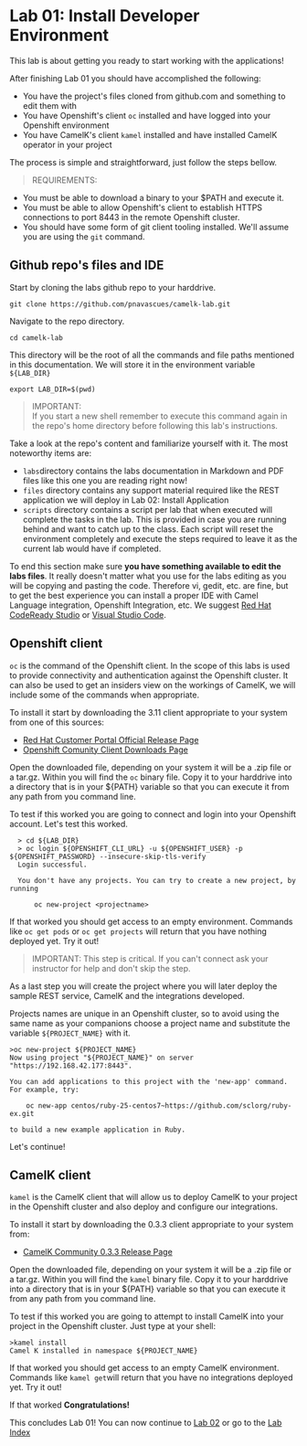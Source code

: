 # Lab 01: Install Developer Environment

This lab is about getting you ready to start working with the applications!

After finishing Lab 01 you should have accomplished the following:

  * You have the project's files cloned from github.com and something to edit them with
  * You have Openshift's client ``oc`` installed and have logged into your Openshift environment
  * You have CamelK's client ``kamel`` installed and have installed CamelK operator in your project

The process is simple and straightforward, just follow the steps bellow.   

> REQUIREMENTS:
* You must be able to download a binary to your $PATH and execute it.
* You must be able to allow Openshift's client to establish HTTPS connections to port 8443 in the remote Openshift cluster.     
* You should have some form of git client tooling installed. We'll assume you are using the ``git`` command.  

## Github repo's files and IDE

Start by cloning the labs github repo to your harddrive.

    git clone https://github.com/pnavascues/camelk-lab.git

Navigate to the repo directory.

    cd camelk-lab

This directory will be the root of all the commands and file paths mentioned in this documentation. We will store it in the environment variable ``${LAB_DIR}``  

    export LAB_DIR=$(pwd)

> IMPORTANT:<br>
  If you start a new shell remember to execute this command again in the repo's home directory before following this lab's instructions.  

Take a look at the repo's content and familiarize yourself with it. The most noteworthy items are:

* ``labs``directory contains the labs documentation in Markdown and PDF files like this one you are reading right now!
* ``files`` directory contains any support material required like the REST application we will deploy in Lab 02: Install Application
* ``scripts`` directory contains a script per lab that when executed will complete the tasks in the lab. This is provided in case you are running behind and want to catch up to the class. Each script will reset the environment completely and execute the steps required to leave it as the current lab would have if completed.  

To end this section make sure **you have something available to edit the labs files**. It really doesn't matter what you use for the labs editing as you will be copying and pasting the code. Therefore vi, gedit, etc. are fine, but to get the best experience you can install a proper IDE with Camel Language integration, Openshift Integration, etc. We suggest [Red Hat CodeReady Studio](https://developers.redhat.com/products/codeready-studio/download/) or [Visual Studio Code](https://code.visualstudio.com/download).

## Openshift client

`oc` is the command of the Openshift client. In the scope of this labs is used to provide connectivity and authentication against the Openshift cluster. It can also be used to get an insiders view on the workings of CamelK, we will include some of the commands when appropriate.   

To install it start by downloading the 3.11 client appropriate to your system from one of this sources:
* [Red Hat Customer Portal Official Release Page](https://access.redhat.com/downloads/content/290/ver=3.11/rhel---7/3.11.98/x86_64/product-software)
* [Openshift Comunity Client Downloads Page](https://access.redhat.com/downloads/content/290/ver=3.11/rhel---7/3.11.98/x86_64/product-software)

Open the downloaded file, depending on your system it will be a .zip file or a tar.gz. Within you will find the ``oc`` binary file. Copy it to your harddrive into a directory that is in your ${PATH} variable so that you can execute it from any path from you command line.

To test if this worked you are going to connect and login into your Openshift account. Let's test this worked.

      > cd ${LAB_DIR}
      > oc login ${OPENSHIFT_CLI_URL} -u ${OPENSHIFT_USER} -p ${OPENSHIFT_PASSWORD} --insecure-skip-tls-verify
      Login successful.

      You don't have any projects. You can try to create a new project, by running

          oc new-project <projectname>

If that worked you should get access to an empty environment. Commands like `oc get pods` or `oc get projects` will return that you have nothing deployed yet. Try it out!

> IMPORTANT:
  This step is critical. If you can't connect ask your instructor for help and don't skip the step.

As a last step you will create the project where you will later deploy the sample REST service, CamelK and the integrations developed.

Projects names are unique in an Openshift cluster, so to avoid using the same name as your companions choose a project name and substitute the variable ``${PROJECT_NAME}`` with it.

    >oc new-project ${PROJECT_NAME}
    Now using project "${PROJECT_NAME}" on server "https://192.168.42.177:8443".

    You can add applications to this project with the 'new-app' command. For example, try:

        oc new-app centos/ruby-25-centos7~https://github.com/sclorg/ruby-ex.git

    to build a new example application in Ruby.

Let's continue!

## CamelK client

`kamel` is the CamelK client that will allow us to deploy CamelK to your project in the Openshift cluster and also deploy and configure our integrations.

To install it start by downloading the 0.3.3 client appropriate to your system from:
* [CamelK Community 0.3.3 Release Page](https://github.com/apache/camel-k/releases/tag/0.3.3)

Open the downloaded file, depending on your system it will be a .zip file or a tar.gz. Within you will find the `kamel` binary file. Copy it to your harddrive into a directory that is in your ${PATH} variable so that you can execute it from any path from you command line.

To test if this worked you are going to attempt to install CamelK into your project in the Openshift cluster. Just type at your shell:

    >kamel install                                       
    Camel K installed in namespace ${PROJECT_NAME}

If that worked you should get access to an empty CamelK environment. Commands like `kamel get`will return that you have no integrations deployed yet. Try it out!

If that worked **Congratulations!**

This concludes Lab 01! You can now continue to [Lab 02](https://github.com/pnavascues/camelk-lab/blob/master/labs/lab02-install-applications.md) or go to the [Lab Index](https://github.com/pnavascues/camelk-lab/blob/master/README.md)
